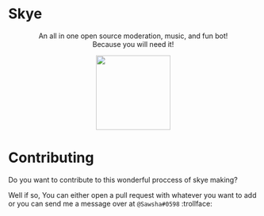 # Skye
<p align="center">
  An all in one open source moderation, music, and fun bot! <br>
      Because you will need it!
</p>
                  
  <p align="center">
    <img src="https://skyebot.dev/image.png" alt="" width="150" height="150">
  </p>
  
  
# Contributing 
Do you want to contribute to this wonderful proccess of skye making?
 
Well if so, You can either open a pull request with whatever you want to add or you can send me a message over at `@Sawsha#0598` :trollface:

